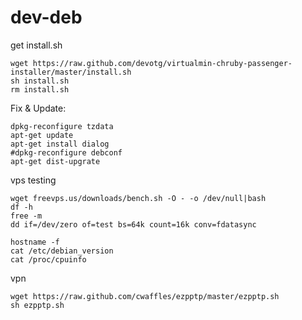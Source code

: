 dev-deb
================================

get install.sh

```
wget https://raw.github.com/devotg/virtualmin-chruby-passenger-installer/master/install.sh
sh install.sh
rm install.sh
```

Fix & Update:

```
dpkg-reconfigure tzdata
apt-get update
apt-get install dialog
#dpkg-reconfigure debconf
apt-get dist-upgrate
```

vps testing

```
wget freevps.us/downloads/bench.sh -O - -o /dev/null|bash
df -h
free -m
dd if=/dev/zero of=test bs=64k count=16k conv=fdatasync

hostname -f
cat /etc/debian_version
cat /proc/cpuinfo
```

vpn

```
wget https://raw.github.com/cwaffles/ezpptp/master/ezpptp.sh
sh ezpptp.sh
```
